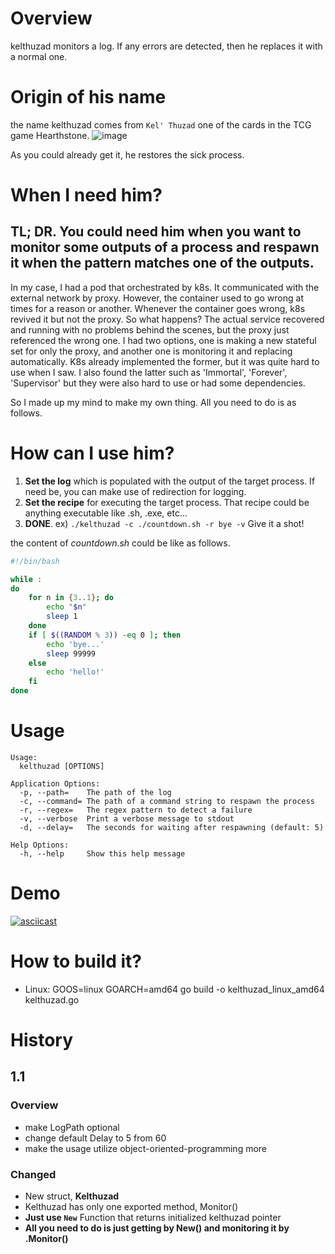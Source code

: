 # Overview
kelthuzad monitors a log. If any errors are detected, then he replaces it with a normal one.

# Origin of his name
the name kelthuzad comes from `Kel' Thuzad` one of the cards in the TCG game Hearthstone.
![image](https://user-images.githubusercontent.com/19762154/56653541-d08e7480-66c8-11e9-9241-dd67a480309f.png)

As you could already get it, he restores the sick process.

# When I need him?
## TL; DR. You could need him when you want to monitor some outputs of a process and respawn it when the pattern matches one of the outputs.

In my case, I had a pod that orchestrated by k8s. It communicated with the external network by proxy. However, the container used to go wrong at times for a reason or another. Whenever the container goes wrong, k8s revived it but not the proxy. So what happens? The actual service recovered and running with no problems behind the scenes, but the proxy just referenced the wrong one. I had two options, one is making a new stateful set for only the proxy, and another one is monitoring it and replacing automatically. K8s already implemented the former, but it was quite hard to use when I saw. I also found the latter such as 'Immortal', 'Forever', 'Supervisor' but they were also hard to use or had some dependencies.

So I made up my mind to make my own thing. All you need to do is as follows.

# How can I use him?
1. **Set the log** which is populated with the output of the target process. If need be, you can make use of redirection for logging.
2. **Set the recipe** for executing the target process. That recipe could be anything executable like .sh, .exe, etc...
3. **DONE**. ex) `./kelthuzad -c ./countdown.sh -r bye -v` Give it a shot!

the content of *countdown.sh* could be like as follows.
```sh
#!/bin/bash

while :
do
    for n in {3..1}; do
        echo "$n"
        sleep 1
    done
    if [ $((RANDOM % 3)) -eq 0 ]; then
        echo 'bye...'
        sleep 99999
    else
        echo 'hello!'
    fi
done
```

# Usage
```
Usage:
  kelthuzad [OPTIONS]

Application Options:
  -p, --path=    The path of the log
  -c, --command= The path of a command string to respawn the process
  -r, --regex=   The regex pattern to detect a failure
  -v, --verbose  Print a verbose message to stdout
  -d, --delay=   The seconds for waiting after respawning (default: 5)

Help Options:
  -h, --help     Show this help message
```

# Demo
[![asciicast](https://asciinema.org/a/242769.svg)](https://asciinema.org/a/242769)

# How to build it?
- Linux: GOOS=linux GOARCH=amd64 go build -o kelthuzad_linux_amd64 kelthuzad.go

# History
## 1.1
### Overview
- make LogPath optional
- change default Delay to 5 from 60
- make the usage utilize object-oriented-programming more

### Changed
- New struct, **Kelthuzad**
- Kelthuzad has only one exported method, Monitor()
- **Just use `New`** Function that returns initialized kelthuzad pointer
- **All you need to do is just getting by New() and monitoring it by .Monitor()**
